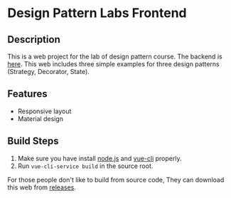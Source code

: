 # Design Pattern Labs Frontend

## Description
This is a web project for the lab of design pattern course.
The backend is [here](). 
This web includes three simple examples for three design patterns (Strategy, Decorator, State).

## Features
* Responsive layout
* Material design

## Build Steps
1. Make sure you have install [node.js](https://nodejs.org/en/) and [vue-cli](https://cli.vuejs.org/zh/) properly.
2. Run `vue-cli-service build` in the source root.

For those people don't like to build from source code,
They can download this web from [releases](https://github.com/bblwbtd/design_pattern_labs_web/releases).


